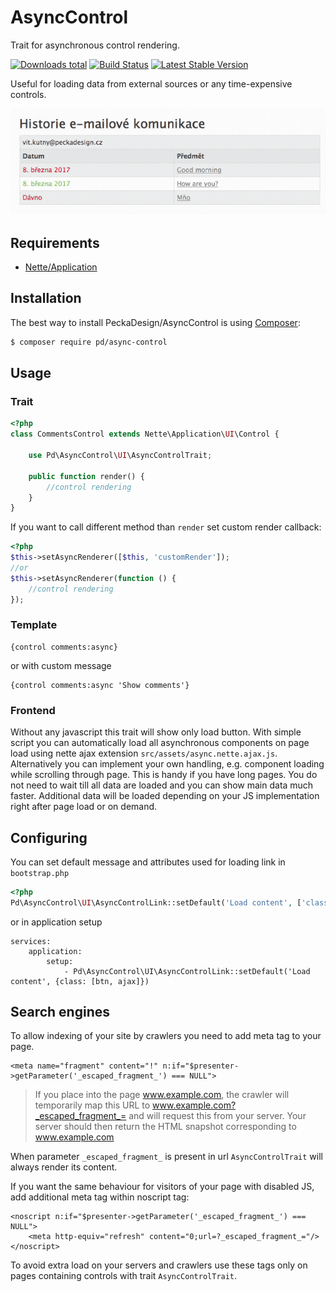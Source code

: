 # AsyncControl

Trait for asynchronous control rendering.

[![Downloads total](https://img.shields.io/packagist/dt/pd/async-control.svg)](https://packagist.org/packages/pd/async-control)
[![Build Status](https://travis-ci.org/peckadesign/AsyncControl.svg?branch=master)](https://travis-ci.org/peckadesign/AsyncControl)
[![Latest Stable Version](https://poser.pugx.org/pd/async-control/v/stable)](https://github.com/peckadesign/AsyncControl/releases)

Useful for loading data from external sources or any time-expensive controls.

![AsyncControl](async.gif?raw=true)

## Requirements

- [Nette/Application](https://github.com/nette/application)

## Installation

The best way to install PeckaDesign/AsyncControl is using  [Composer](http://getcomposer.org/):

```sh
$ composer require pd/async-control
```

## Usage

### Trait

```php
<?php
class CommentsControl extends Nette\Application\UI\Control {

	use Pd\AsyncControl\UI\AsyncControlTrait;

	public function render() {
		//control rendering
	}
}
```

If you want to call different method than `render` set custom render callback:

```php
<?php
$this->setAsyncRenderer([$this, 'customRender']);
//or
$this->setAsyncRenderer(function () {
	//control rendering
});
```

### Template

```latte
{control comments:async}
```

or with custom message

```latte
{control comments:async 'Show comments'}
```

### Frontend

Without any javascript this trait will show only load button. With simple script you can automatically load all asynchronous components on page load using nette ajax extension `src/assets/async.nette.ajax.js`. Alternatively you can implement your own handling, e.g. component loading while scrolling through page. This is handy if you have long pages. You do not need to wait till all data are loaded and you can show main data much faster. Additional data will be loaded depending on your JS implementation right after page load or on demand.

## Configuring

You can set default message and attributes used for loading link in `bootstrap.php`

```php
<?php
Pd\AsyncControl\UI\AsyncControlLink::setDefault('Load content', ['class' => ['btn', 'ajax']]);
```

or in application setup

```neon
services:
	application:
		setup:
			- Pd\AsyncControl\UI\AsyncControlLink::setDefault('Load content', {class: [btn, ajax]})
```

## Search engines

To allow indexing of your site by crawlers you need to add meta tag to your page.

```latte
<meta name="fragment" content="!" n:if="$presenter->getParameter('_escaped_fragment_') === NULL">
```

> If you place into the page www.example.com, the crawler will temporarily map this URL to www.example.com?_escaped_fragment_= and will request this from your server. Your server should then return the HTML snapshot corresponding to www.example.com

When parameter `_escaped_fragment_` is present in url `AsyncControlTrait` will always render its content.

If you want the same behaviour for visitors of your page with disabled JS, add additional meta tag within noscript tag:

```latte
<noscript n:if="$presenter->getParameter('_escaped_fragment_') === NULL">
	<meta http-equiv="refresh" content="0;url=?_escaped_fragment_="/>
</noscript>
```

To avoid extra load on your servers and crawlers use these tags only on pages containing controls with trait `AsyncControlTrait`.
